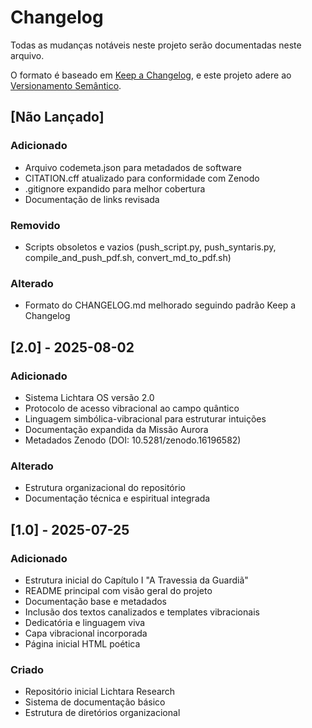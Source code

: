 # Changelog

Todas as mudanças notáveis neste projeto serão documentadas neste arquivo.

O formato é baseado em [Keep a Changelog](https://keepachangelog.com/pt-BR/1.0.0/),
e este projeto adere ao [Versionamento Semântico](https://semver.org/lang/pt-BR/).

## [Não Lançado]

### Adicionado
- Arquivo codemeta.json para metadados de software
- CITATION.cff atualizado para conformidade com Zenodo
- .gitignore expandido para melhor cobertura
- Documentação de links revisada

### Removido
- Scripts obsoletos e vazios (push_script.py, push_syntaris.py, compile_and_push_pdf.sh, convert_md_to_pdf.sh)

### Alterado
- Formato do CHANGELOG.md melhorado seguindo padrão Keep a Changelog

## [2.0] - 2025-08-02

### Adicionado
- Sistema Lichtara OS versão 2.0
- Protocolo de acesso vibracional ao campo quântico
- Linguagem simbólica-vibracional para estruturar intuições
- Documentação expandida da Missão Aurora
- Metadados Zenodo (DOI: 10.5281/zenodo.16196582)

### Alterado
- Estrutura organizacional do repositório
- Documentação técnica e espiritual integrada

## [1.0] - 2025-07-25

### Adicionado
- Estrutura inicial do Capítulo I "A Travessia da Guardiã"
- README principal com visão geral do projeto
- Documentação base e metadados
- Inclusão dos textos canalizados e templates vibracionais
- Dedicatória e linguagem viva
- Capa vibracional incorporada
- Página inicial HTML poética

### Criado
- Repositório inicial Lichtara Research
- Sistema de documentação básico
- Estrutura de diretórios organizacional